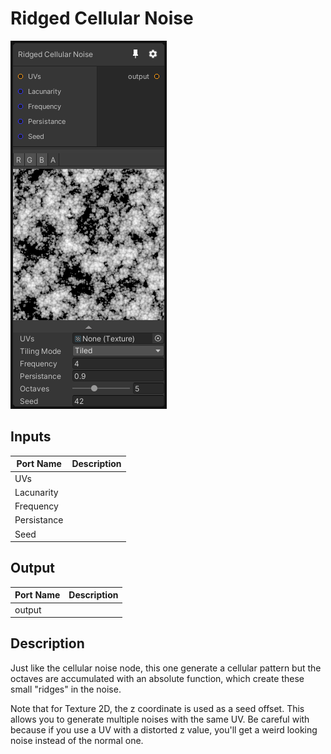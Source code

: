 # Ridged Cellular Noise
![Mixture.RidgedCellularNoise](../../images/Mixture.RidgedCellularNoise.png)
## Inputs
Port Name | Description
--- | ---
UVs | 
Lacunarity | 
Frequency | 
Persistance | 
Seed | 

## Output
Port Name | Description
--- | ---
output | 

## Description
Just like the cellular noise node, this one generate a cellular pattern but the octaves are accumulated with an absolute function, which create these small "ridges" in the noise.

Note that for Texture 2D, the z coordinate is used as a seed offset.
This allows you to generate multiple noises with the same UV.
Be careful with because if you use a UV with a distorted z value, you'll get a weird looking noise instead of the normal one.

